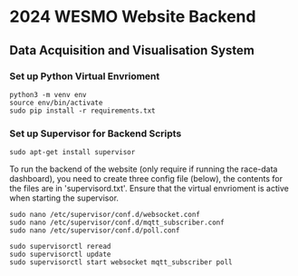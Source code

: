 # 2024 WESMO Website Backend
## Data Acquisition and Visualisation System

### Set up Python Virtual Envrioment
```python3 -m venv env```  
```source env/bin/activate```  
```sudo pip install -r requirements.txt```  

### Set up Supervisor for Backend Scripts
```sudo apt-get install supervisor```

To run the backend of the website (only require if running the race-data dashboard), you need to create 
three config file (below), the contents for the files are in 'supervisord.txt'. Ensure that the virtual envrioment
is active when starting the supervisor.

```sudo nano /etc/supervisor/conf.d/websocket.conf```  
```sudo nano /etc/supervisor/conf.d/mqtt_subscriber.conf```  
```sudo nano /etc/supervisor/conf.d/poll.conf```

```sudo supervisorctl reread```  
```sudo supervisorctl update```  
```sudo supervisorctl start websocket mqtt_subscriber poll```  